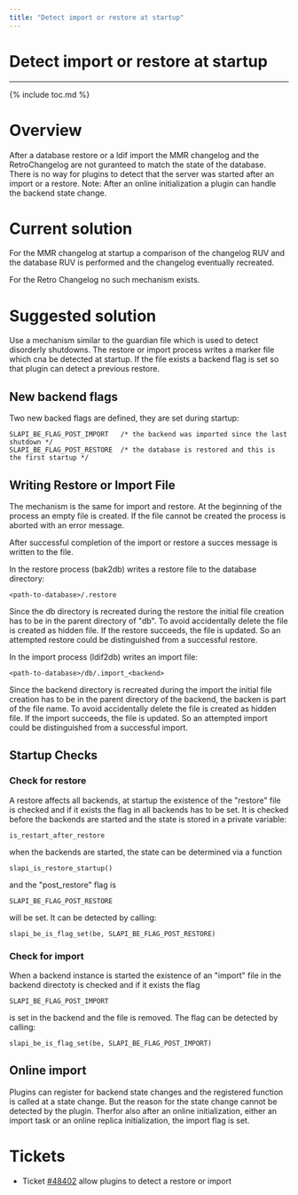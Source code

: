 ```yaml
---
title: "Detect import or restore at startup"
---
```


# Detect import or restore at startup
------------------

{% include toc.md %}

Overview
========

After a database restore or a ldif import the MMR changelog and the RetroChangelog are not guranteed to match the state of the database. There is no way for plugins
to detect that the server was started after an import or a restore.
Note: After an online initialization a plugin can handle the backend state change.

Current solution
================

For the MMR changelog at startup a comparison of the changelog RUV and the database RUV is performed and the changelog eventually recreated.

For the Retro Changelog no such mechanism exists.

Suggested solution
==================

Use a mechanism similar to the guardian file which is used to detect disorderly shutdowns. The restore or import process
writes a marker file which cna be detected at startup. If the file exists a backend flag is set so that plugin can detect
a previous restore.

## New backend flags

Two new backed flags are defined, they are set during startup:

    SLAPI_BE_FLAG_POST_IMPORT   /* the backend was imported since the last shutdown */
    SLAPI_BE_FLAG_POST_RESTORE  /* the database is restored and this is the first startup */


## Writing Restore or Import File

The mechanism is the same for import and restore. At the beginning of the process an empty file is created.
If the file cannot be created the process is aborted with an error message.

After successful completion of the import or restore a succes message is written to the file.

In the restore process (bak2db) writes a restore file to the database directory:

    <path-to-database>/.restore

Since the db directory is recreated during the restore the initial file creation has to be in the parent directory of "db".
To avoid accidentally delete the file is created as hidden file.
If the restore succeeds, the file is updated. So an attempted restore could be distinguished from a successful restore.

In the import process (ldif2db) writes an import file:

    <path-to-database>/db/.import_<backend>

Since the backend directory is recreated during the import the initial file creation has to be in the parent directory of the backend, the backen is part of the file name.
To avoid accidentally delete the file is created as hidden file.
If the import succeeds, the file is updated. So an attempted import could be distinguished from a successful import.

## Startup Checks

### Check for restore

A restore affects all backends, at startup the existence of the "restore" file is checked and if it exists the flag in all backends has to be set.
It is checked before the backends are started and the state is stored in a private variable:

    is_restart_after_restore 

when the backends are started, the state can be determined via a function

    slapi_is_restore_startup()

and the "post_restore" flag is


    SLAPI_BE_FLAG_POST_RESTORE

will be set. It can be detected by calling:


    slapi_be_is_flag_set(be, SLAPI_BE_FLAG_POST_RESTORE)



### Check for import


When a backend instance is started the existence of an "import" file in the backend directoty is checked and if it exists the flag

    SLAPI_BE_FLAG_POST_IMPORT

is set in the backend and the file is removed. The flag can be detected by calling:

    slapi_be_is_flag_set(be, SLAPI_BE_FLAG_POST_IMPORT)


## Online import

Plugins can register for backend state changes and the registered function is called at a state change. But the reason for the state change cannot be detected by the plugin. Therfor also
after an online initialization, either an import task or an online replica initialization, the import flag is set.

Tickets
=======
* Ticket [\#48402](https://fedorahosted.org/389/ticket/48402) allow plugins to detect a restore or import
